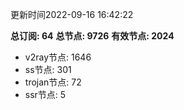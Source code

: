 更新时间2022-09-16 16:42:22

**总订阅: 64**
**总节点: 9726**
**有效节点: 2024**
- v2ray节点: 1646
- ss节点: 301
- trojan节点: 72
- ssr节点: 5
